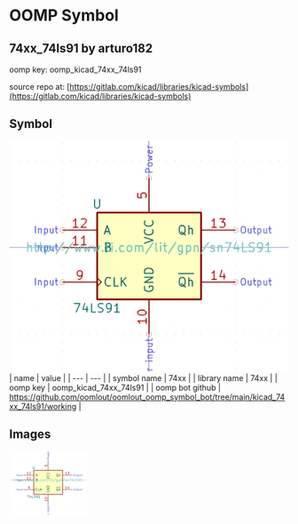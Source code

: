 # OOMP Symbol  
## 74xx_74ls91  by arturo182  
  
oomp key: oomp_kicad_74xx_74ls91  
  
source repo at: [https://gitlab.com/kicad/libraries/kicad-symbols](https://gitlab.com/kicad/libraries/kicad-symbols)  
## Symbol  
  
[![working.png](working_600.png)](working.png)  
| name | value | 
| --- | --- | 
| symbol name | 74xx | 
| library name | 74xx | 
| oomp key | oomp_kicad_74xx_74ls91 | 
| oomp bot github | https://github.com/oomlout/oomlout_oomp_symbol_bot/tree/main/kicad_74xx_74ls91/working | 
## Images  
  
[![working.png](working_140.png)](working.png)  
